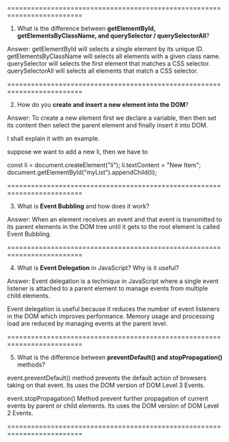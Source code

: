 =========================================================================

1. What is the difference between **getElementById, getElementsByClassName, and querySelector / querySelectorAll**?

Answer: getElementById will selects a single element by its unique ID. 
getElementsByClassName will selects all elements with a given class name.
querySelector will selects the first element that matches a CSS selector.
querySelectorAll will selects all elements that match a CSS selector.

=========================================================================

2. How do you **create and insert a new element into the DOM**?

Answer: To create a new element first we declare a variable, then then set its content then select the parent element and finally insert it into DOM.

I shall explain it with an example.

suppose we want to add a new li, then we have to 

const li = document.createElement("li");
li.textContent = "New Item";
document.getElementById("myList").appendChild(li);

=========================================================================

3. What is **Event Bubbling** and how does it work?

Answer: When an element receives an event and that event is transmitted to its parent elements in the DOM tree until it gets to the root element is called Event Bubbling.

=========================================================================

4. What is **Event Delegation** in JavaScript? Why is it useful?

Answer: Event delegation is a technique in JavaScript where a single event listener is attached to a parent element to manage events from multiple child elements.

Event delegation is useful because it reduces the number of event listeners in the DOM which improves performance. Memory usage and processing load are reduced by managing events at the parent level.

=========================================================================

5. What is the difference between **preventDefault() and stopPropagation()** methods?

event.preventDefault() method prevents the default action of browsers taking on that event. Its uses the DOM version of DOM Level 3 Events.

event.stopPropagation() Method prevent further propagation of current events by parent or child elements. Its uses the DOM version of DOM Level 2 Events.

=========================================================================